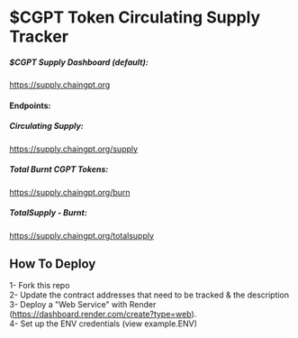 # $CGPT Token Circulating Supply Tracker

##### $CGPT Supply Dashboard (default):
https://supply.chaingpt.org

#### Endpoints:
##### Circulating Supply: 
https://supply.chaingpt.org/supply

##### Total Burnt CGPT Tokens: 
https://supply.chaingpt.org/burn

##### TotalSupply - Burnt: 
https://supply.chaingpt.org/totalsupply

## How To Deploy
1- Fork this repo <br> 
2- Update the contract addresses that need to be tracked & the description <br>
3- Deploy a "Web Service" with Render (https://dashboard.render.com/create?type=web). <br>
4- Set up the ENV credentials (view example.ENV) <br>
